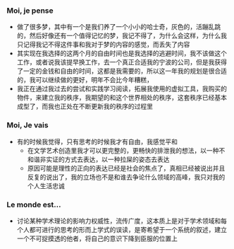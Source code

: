 ### Moi, je pense
- 做了很多梦，其中有一个是我们养了一个小小的哈士奇，灰色的，活蹦乱跳的，然后好像还有一个值得记忆的梦，我记不得了，为什么会这样，为什么我只记得我记不得这件事和我对于梦的内容的感觉，而丢失了内容
- 其实现在我选择的这两个月的自由时间也是我选择的逃避时间，我不该做这个工作，或者说我该提早换工作，去一个真正合适我的宁波的公司，但是我获得了一定的金钱和自由的时间，这都是我需要的，所以这一年我的规划是很合适的，我可以继续做的更好，明年不会比今年糟糕，
- 我正在通过我过去的尝试和实践学习阅读，拓展我使用的虚拟工具，我购买的物件，来建立我的秩序，我期望的和这个世界相处的秩序，这套秩序已经基本成型了，而我也正处在不断更新我的秩序的过程里




### Moi, Je vais
- 有的时候我觉得，只有思考的时候我才有自由，我感觉平和
	- 在文学艺术创造里我才可以更完整的，更畅快的排泄我的想法，以一种不和谐非实证的方式去表达，以一种拉屎的姿态去表达
	- 原因可能是理性的正向的表达已经是社会的焦点了，真相已经被说出并且反复的说出了，我的立场也不是和谁去争论什么领域的高峰，我只对我的个人生活忠诚



### Le monde est...
- 讨论某种学术理论的影响力权威性，流传广度，这本质上是对于学术领域和每个人都可进行的思考的形而上学式的误读，是寄希望于一个系统的叙述，建立一个不可捉摸透的他者，将自己的意识下降到臣服的位置上